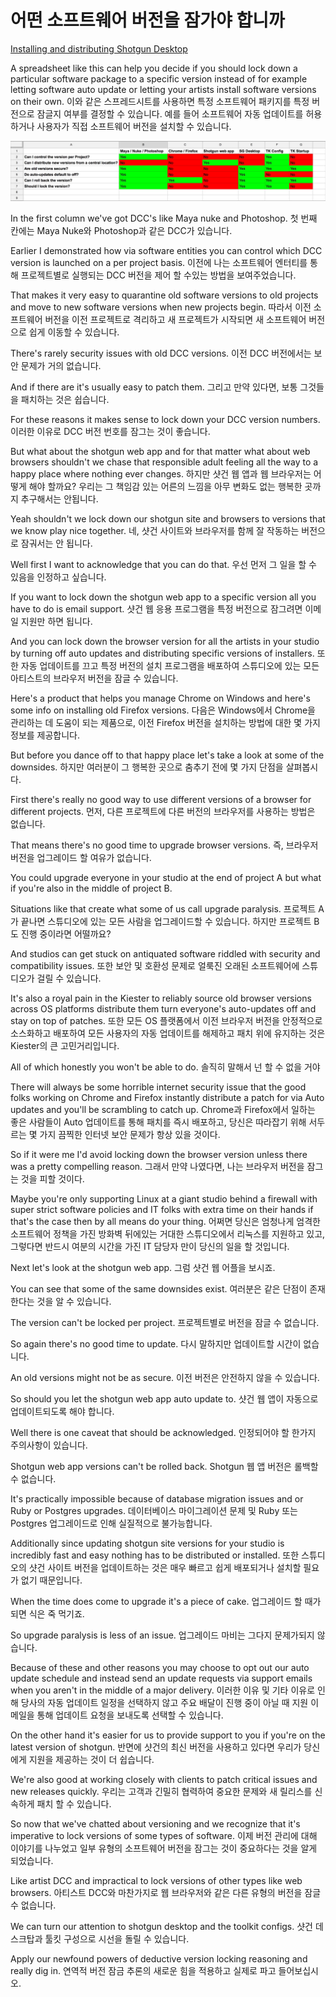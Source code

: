 # 어떤 소프트웨어 버전을 잠가야 합니까

[Installing and distributing Shotgun Desktop](https://youtu.be/5nRZ5GgcOnk?t=10m32s)

A spreadsheet like this can help you decide if you should lock down a particular software package to a specific version instead of for example letting software auto update or letting your artists install software versions on their own.
이와 같은 스프레드시트를 사용하면 특정 소프트웨어 패키지를 특정 버전으로 잠글지 여부를 결정할 수 있습니다. 예를 들어 소프트웨어 자동 업데이트를 허용하거나 사용자가 직접 소프트웨어 버전을 설치할 수 있습니다.

![Local Image](/img/5_toolkit/10.png)

In the first column we've got DCC's like Maya nuke and Photoshop.
첫 번째 칸에는 Maya Nuke와 Photoshop과 같은 DCC가 있습니다.

Earlier I demonstrated how via software entities you can control which DCC version is launched on a per project basis.
이전에 나는 소프트웨어 엔터티를 통해 프로젝트별로 실행되는 DCC 버전을 제어 할 수있는 방법을 보여주었습니다.

That makes it very easy to quarantine old software versions to old projects and move to new software versions when new projects begin.
따라서 이전 소프트웨어 버전을 이전 프로젝트로 격리하고 새 프로젝트가 시작되면 새 소프트웨어 버전으로 쉽게 이동할 수 있습니다.

There's rarely security issues with old DCC versions.
이전 DCC 버전에서는 보안 문제가 거의 없습니다.

And if there are it's usually easy to patch them.
그리고 만약 있다면, 보통 그것들을 패치하는 것은 쉽습니다.

For these reasons it makes sense to lock down your DCC version numbers.
이러한 이유로 DCC 버전 번호를 잠그는 것이 좋습니다.

But what about the shotgun web app and for that matter what about web browsers shouldn't we chase that responsible adult feeling all the way to a happy place where nothing ever changes.
하지만 샷건 웹 앱과 웹 브라우저는 어떻게 해야 할까요? 우리는 그 책임감 있는 어른의 느낌을 아무 변화도 없는 행복한 곳까지 추구해서는 안됩니다.

Yeah shouldn't we lock down our shotgun site and browsers to versions that we know play nice together.
네, 샷건 사이트와 브라우저를 함께 잘 작동하는 버전으로 잠궈서는 안 됩니다.

Well first I want to acknowledge that you can do that.
우선 먼저 그 일을 할 수 있음을 인정하고 싶습니다.

If you want to lock down the shotgun web app to a specific version all you have to do is email support.
샷건 웹 응용 프로그램을 특정 버전으로 잠그려면 이메일 지원만 하면 됩니다.

And you can lock down the browser version for all the artists in your studio by turning off auto updates and distributing specific versions of installers.
또한 자동 업데이트를 끄고 특정 버전의 설치 프로그램을 배포하여 스튜디오에 있는 모든 아티스트의 브라우저 버전을 잠글 수 있습니다.

Here's a product that helps you manage Chrome on Windows and here's some info on installing old Firefox versions.
다음은 Windows에서 Chrome을 관리하는 데 도움이 되는 제품으로, 이전 Firefox 버전을 설치하는 방법에 대한 몇 가지 정보를 제공합니다.

But before you dance off to that happy place let's take a look at some of the downsides.
하지만 여러분이 그 행복한 곳으로 춤추기 전에 몇 가지 단점을 살펴봅시다.

First there's really no good way to use different versions of a browser for different projects.
먼저, 다른 프로젝트에 다른 버전의 브라우저를 사용하는 방법은 없습니다.

That means there's no good time to upgrade browser versions.
즉, 브라우저 버전을 업그레이드 할 여유가 없습니다.

You could upgrade everyone in your studio at the end of project A but what if you're also in the middle of project B.

Situations like that create what some of us call upgrade paralysis.
프로젝트 A가 끝나면 스튜디오에 있는 모든 사람을 업그레이드할 수 있습니다. 하지만 프로젝트 B도 진행 중이라면 어떨까요?

And studios can get stuck on antiquated software riddled with security and compatibility issues.
또한 보안 및 호환성 문제로 얼룩진 오래된 소프트웨어에 스튜디오가 걸릴 수 있습니다.

It's also a royal pain in the Kiester to reliably source old browser versions across OS platforms distribute them turn everyone's auto-updates off and stay on top of patches.
또한 모든 OS 플랫폼에서 이전 브라우저 버전을 안정적으로 소스화하고 배포하여 모든 사용자의 자동 업데이트를 해제하고 패치 위에 유지하는 것은 Kiester의 큰 고민거리입니다.

All of which honestly you won't be able to do.
솔직히 말해서 넌 할 수 없을 거야

There will always be some horrible internet security issue that the good folks working on Chrome and Firefox instantly distribute a patch for via Auto updates and you'll be scrambling to catch up.
Chrome과 Firefox에서 일하는 좋은 사람들이 Auto 업데이트를 통해 패치를 즉시 배포하고, 당신은 따라잡기 위해 서두르는 몇 가지 끔찍한 인터넷 보안 문제가 항상 있을 것이다.

So if it were me I'd avoid locking down the browser version unless there was a pretty compelling reason.
그래서 만약 나였다면, 나는 브라우저 버전을 잠그는 것을 피할 것이다.

Maybe you're only supporting Linux at a giant studio behind a firewall with super strict software policies and IT folks with extra time on their hands if that's the case then by all means do your thing.
어쩌면 당신은 엄청나게 엄격한 소프트웨어 정책을 가진 방화벽 뒤에있는 거대한 스튜디오에서 리눅스를 지원하고 있고, 그렇다면 반드시 여분의 시간을 가진 IT 담당자 만이 당신의 일을 할 것입니다.

Next let's look at the shotgun web app.
그럼 샷건 웹 어플을 보시죠.

You can see that some of the same downsides exist.
여러분은 같은 단점이 존재한다는 것을 알 수 있습니다.

The version can't be locked per project.
프로젝트별로 버전을 잠글 수 없습니다.

So again there's no good time to update.
다시 말하지만 업데이트할 시간이 없습니다.

An old versions might not be as secure.
이전 버전은 안전하지 않을 수 있습니다.

So should you let the shotgun web app auto update to.
샷건 웹 앱이 자동으로 업데이트되도록 해야 합니다.

Well there is one caveat that should be acknowledged.
인정되어야 할 한가지 주의사항이 있습니다.

Shotgun web app versions can't be rolled back.
Shotgun 웹 앱 버전은 롤백할 수 없습니다.

It's practically impossible because of database migration issues and or Ruby or Postgres upgrades.
데이터베이스 마이그레이션 문제 및 Ruby 또는 Postgres 업그레이드로 인해 실질적으로 불가능합니다.

Additionally since updating shotgun site versions for your studio is incredibly fast and easy nothing has to be distributed or installed.
또한 스튜디오의 샷건 사이트 버전을 업데이트하는 것은 매우 빠르고 쉽게 배포되거나 설치할 필요가 없기 때문입니다.

When the time does come to upgrade it's a piece of cake.
업그레이드 할 때가 되면 식은 죽 먹기죠.

So upgrade paralysis is less of an issue.
업그레이드 마비는 그다지 문제가되지 않습니다.

Because of these and other reasons you may choose to opt out our auto update schedule and instead send an update requests via support emails when you aren't in the middle of a major delivery.
이러한 이유 및 기타 이유로 인해 당사의 자동 업데이트 일정을 선택하지 않고 주요 배달이 진행 중이 아닐 때 지원 이메일을 통해 업데이트 요청을 보내도록 선택할 수 있습니다.

On the other hand it's easier for us to provide support to you if you're on the latest version of shotgun.
반면에 샷건의 최신 버전을 사용하고 있다면 우리가 당신에게 지원을 제공하는 것이 더 쉽습니다.

We're also good at working closely with clients to patch critical issues and new releases quickly.
우리는 고객과 긴밀히 협력하여 중요한 문제와 새 릴리스를 신속하게 패치 할 수 있습니다.

So now that we've chatted about versioning and we recognize that it's imperative to lock versions of some types of software.
이제 버전 관리에 대해 이야기를 나누었고 일부 유형의 소프트웨어 버전을 잠그는 것이 중요하다는 것을 알게 되었습니다.

Like artist DCC and impractical to lock versions of other types like web browsers.
아티스트 DCC와 마찬가지로 웹 브라우저와 같은 다른 유형의 버전을 잠글 수 없습니다.

We can turn our attention to shotgun desktop and the toolkit configs.
샷건 데스크탑과 툴킷 구성으로 시선을 돌릴 수 있습니다.

Apply our newfound powers of deductive version locking reasoning and really dig in.
연역적 버전 잠금 추론의 새로운 힘을 적용하고 실제로 파고 들어보십시오.
